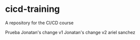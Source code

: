 # cicd-training
A repository for the CI/CD course

Prueba
Jonatan's change v1
Jonatan's change v2
ariel sanchez